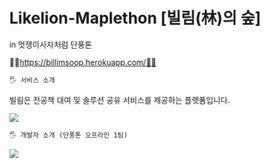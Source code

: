 # Likelion-Maplethon [빌림(林)의 숲]
in 멋쟁이사자처럼 단풍톤

📙🍁https://billimsoop.herokuapp.com/🍁📙


    🖐 서비스 소개

빌림은 전공책 대여 및 솔루션 공유 서비스를 제공하는 플랫폼입니다.

<img src="https://user-images.githubusercontent.com/81094055/140632040-5992cd20-8c69-4312-b4c3-f119ee6a5f7c.jpg"/>

    🖐 개발자 소개 (단풍톤 오프라인 1팀)
<img src="https://user-images.githubusercontent.com/81094055/140632077-087f7680-d3d2-4432-ada0-01f941d28f10.jpg"/>
